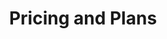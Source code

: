 ---
url: /pricing
metaTags: >-
  <meta property="og:title" content="Visyond Pricing and Plans">
  <meta property="og:type" content="website">
  <meta property="og:image" content="">
  <meta property="og:description" content="Make Better Decisions, Faster. Start Free.">
  <meta property="og:url" content="https://visyond.com/pricing/">
  <meta name="description" content="Make Better Decisions, Faster. Start Free.">
title: Pricing and Plans
topTitle: >-
  Make decision-making agile. Start <span style="color: #0086ff;">free</span>.
topSubTitle: >-
  Transform your spreadsheet into an insights machine anybody can drive. No credit card needed.
pricingSections:
  - pricingSection:
      plansCards:




        - PricePrimary: $0
          PricePrimaryPeriod: >-
            free <br/>forever
          cardButton:
            cardButtonText: Try for free
            cardButtonURL: '/accounts/signup/'
            isButtonContactUs: false
          featuresListHeader: 'With Free, you can:'
          featureslist:
            - title: Create no-code dashboards
              tooltip: >- 
                Build interactive online dashboards and ‘what-if’ calculators using Excel formulas and scenarios & charts you create in Visyond.
            - title: Organize scenarios
              tooltip: >- 
                Create and manage scenarios without overwriting, corrupting or losing any data.
            - title: Simplify charting
              tooltip: >- 
                Create beautiful charts, easily customize data series and keep information up-to-date.
          planCardIcon: /img/pricing/STANDARD.png
          limitsListHeader: 'You get:'
          limitsList:
            - limitTitle: 2 projects
              limitTooltip: The number of simultaneously active projects that you can work on.
            - limitTitle: 2 dashboards per project
              limitTooltip: >-
                The number of dashboards you can create in each project.
            - limitTitle: 2 scenarios per project
              limitTooltip: >-
                The number of scenarios you can create in each of your projects.
          planCardDescription: >-
            Start your journey into the world of agile spreadsheet-based decision-making.
          planCardTitle: Free
          planCardLabelColor: '#fafafa'
          planCardPriceColor: '#383e4d'



        - PricePrimary: $23
          PricePrimaryPeriod: >-
            / month
          priceBillingNote: 'or <span>$230</span> / year'
          cardButton:
            cardButtonText: Try for free
            cardButtonURL: /accounts/signup/
            isButtonContactUs: false
          featuresListHeader: 'Includes Free, and you can:'
          featureslist:
            - title: Generate financial statements
              tooltip: >-
                Generate always up-to-date, forward-looking pro-forma financial statements from your spreadsheet or operating model.
            - title: Audit your model
              tooltip: >-
                Get insights on your model’s structure and content. Understand formulas with the help of natural formula language. Detect root causes of errors and data anomalies.               
          planCardIcon: /img/pricing/FREE.png
          limitsListHeader: 'You get:'
          limitsList:
            - limitTitle: 2 projects
              limitTooltip: The number of simultaneously active projects that you can work on.
            - limitTitle: 2 dashboards per project
              limitTooltip: >-
                The number of dashboards you can create in each project.
            - limitTitle: 2 scenarios per project
              limitTooltip: >-
                The number of scenarios you can create in each of your projects.
          planCardDescription: >-
            Generate financial statements from your spreadsheet in a few clicks.
          planCardTitle: Statements
          planCardLabelColor: '#00C9FF'
          planCardPriceColor: '#00C9FF'



        - PricePrimary: $97
          PricePrimaryPeriod: >-
            / month
          priceBillingNote: 'or <span>$970</span> / year'
          cardButton:
            cardButtonText: Try for free
            cardButtonURL: '/accounts/signup/'
            isButtonContactUs: false
          featuresListHeader: 'Includes Statements, and you can'
          featureslist:
            - title: Find top drivers
              tooltip: >-
                Find the most important input drivers for your decision metrics, and their impact on the outputs of your model.
            - title: Automate Sensitivity analysis
              tooltip: >-
                Easily run 1-way and 2-way sensitivities on your model’s outputs, and see how sensitive they are to changes.
            - title: Compare scenarios
              tooltip: >-
                Compare and analyze scenarios of your model in detail, generating charts and comparison tables. Understand which metrics change and by how much between scenarios and see their impact on the variability of the outputs.
            - title: Run Monte Carlo simulations
              tooltip: >-
                Run Monte Carlo simulations and manage the risks on the output metrics when they are modeled probabilistically (based on experience or historical data).
            - title: Auto-analyze models
              tooltip: >-
                Get  quick insights on the outputs of your spreadsheet model by running heuristic auto-analysis that you can customize to your needs afterwards.
          planCardIcon: /img/pricing/PRO.png
          limitsListHeader: 'You get:'
          limitsList:
            - limitTitle: 5 projects
              limitTooltip: The number of simultaneously active projects that you can work on.
            - limitTitle: 5 dashboards per project
              limitTooltip: >-
                The number of dashboards you can create in each project.
            - limitTitle: 5 scenarios per project
              limitTooltip: >-
                The number of scenarios you can create in each of your projects.
          planCardDescription: >-
            Supercharge your productivity and do in minutes what takes others hours.
          planCardTitle: Full
          planCardLabelColor: '#00B1FF'
          planCardPriceColor: '#00B1FF'



        - PricePrimary: Talk to us
          PricePrimaryPeriod:
          priceBillingNote: for teams of 5+
          cardButton:
            cardButtonText: Contact us
            cardButtonURL: '#contactUs'
            isButtonContactUs: true
            isButtonEnterprise: false
          featuresListHeader: 'Includes Full, and you can:'
          featureslist:
            - title: Avoid information overload
              tooltip: >-
                Show and share with people only what they need, avoid information overload, and help your team or clients focus on what’s important.
            - title: Secure sensitive data
              tooltip: >-
                Expose only specific worksheets (for example, for a data entry sheet for clients) and dashboards with specific collaborators (for example, dashboards for CFO).   
            - title: Be in control
              tooltip: >-
                Establish a single source of truth for your model in the cloud. Track assumptions, scenarios, insights and supporting information from your team or clients.
            - title: Simplify data gathering
              tooltip: >-
                Improve data accuracy and reduce the risk of version chaos. Encourage collaborators to safely enter data into the model directly or by automatically pulling data from their Excel files.                 
            - title: Self-serve on insights
              tooltip: >-
                Empower people to self-serve on insights and contribute to analytical workflows without technical know-how.           
            - title: Reduce the risk of errors
              tooltip: >-
                Reduce the risk of errors by automating specific tasks or entire workflows. Focus on the job-to-be-done and not the tools to get there.
            - title: Present to the world
              tooltip: >-
                Share all or only specific worksheets and dashboards with the general public. Establish a visual interface to interact with the model from the outside world.
            - title: Get personalized onboarding
              tooltip: >-
                Visyond will help you organize your custom workflows, onboard team members and reach maximum efficiency quickly.
            - title: Use API
              tooltip: >-
                Get access to Visyond’s powerful calculation engine in the cloud and bring automation to the next level.
            - title: Request services
              tooltip: >-
                Visyond can offer modeling consulting services or manage the platform for you. Billed separately.
            - title: White label the platform
              tooltip: >-
                White label the platform, and maintain your brand identity when serving your team or clients.
          planCardIcon: /img/pricing/ADVANCED.png
          limitsListHeader: 'Your team gets:'
          limitsList:
            - limitTitle: ∞ projects
              limitTooltip: The number of simultaneously active projects that you can work on.
            - limitTitle: ∞ dashboards per project
              limitTooltip: >-
                The number of dashboards you can create in each project.
            - limitTitle: ∞ scenarios per project
              limitTooltip: >-
                The number of scenarios you can create in each of your projects.
          planCardDescription: >-
            Transform your model into an effective and secure communication tool for team players.
          planCardTitle: Teams
          planCardLabelColor: '#0585ff'
          planCardPriceColor: '#0585ff'


      pricingSectionTitlePrefix: '1'
      pricingSectionTitle: Dashboards
      planInfoBlock:
        planInfoBlockTitle: 'Ideal if you want to'
        planInfoBlockDescription: >-
          Create spreadsheet-driven dashboards and 'what-if' calculators, and empower collaborators to test scenarios in self-service mode without the risk of breaking the spreadsheet.
        planInfoBlockImage: /img/pricing/pricingDashboardsPlans.png
        planInfoBlockImageAltText: >-
          Dashboard plans image
DemoStripTitle: Flexible. Familiar. Scalable.
DemoStripTitleButton: Watch Demo
DemoStripTitleLink: /demo
contact:
  buttonlabel: Talk to Us
  buttonlink: /request
  cards:
    - img: /img/pricing/INTEGRATIONS.png
      text: >-
        Integrate your existing systems with Visyond.
      title: Integrations
    - img: /img/pricing/WHITE LABELING.png
      text: White label the platform, and maintain your brand identity when serving your clients.
      title: White Labeling
    - img: /img/pricing/ENTERPRISE.png
      text: Install Visyond on your server.
      title: On-premise Installation
    - img: /img/pricing/EDUCATION.png
      text: Special offers for students and instructors.
      title: Educational Software
  title: Talk to Us if You Need...
formTitle: Talk to us
faqTitle: Frequently Asked Questions
faqSectionContent:
  - answersList:
      - answer: >-
          Yes.
      - answer: >-
          Sign up for a [free 7-day trial](/accounts/signup/) to enjoy the full Visyond experience. No credit card required. Afterwards, you can upgrade or plan or continue using the free version.          
    faqSectionSubTitle: Is there a free version of Visyond?
  - answersList:
      - answer: >-
          Not sure which plan is the best for you or your team? [Contact us](#contactUs).
    faqSectionSubTitle: Which plan should I pick?
  - answersList:
      - answer: >-
          Plan upgrades take place immediately. You will be charged pro-rata (for the days remaining in the current billing period) on the price difference between the new and previous plan.
      - answer: >-
          Plan downgrades take place at the end of the current billing cycle.
      - answer: >-
          Changes to the billing cycle (e.g., from monthly to annual or vice versa) will take place at the end of the current billing cycle.
      - answer: >-
          We **do not** store your credit card information. We process payments with [Stripe](https://stripe.com/), a PCI Level 1 Service Provider (this is the most stringent level of certification available in the payments industry).
    faqSectionSubTitle: Can I change my plan?
  - answersList:
      - answer: >-
          Please [log in](/accounts/login/), and then navigate to the [Account tab → Billing](/dashboard#billing).
    faqSectionSubTitle: How do I manage my billing?
  - answersList:
      - answer: >-
          Yes. If you choose an annual plan, you will get a 18% discount (2 months free).
    faqSectionSubTitle: Do you offer discounted plans?
  - answersList:
      - answer: >-
          We accept credit cards, and wire transfers for the Teams plan.
      - answer: >-
          We **do not** store your credit card information. We process payments with [Stripe](https://stripe.com/), a PCI Level 1 Service Provider (this is the most stringent level of certification available in the payments industry).        
    faqSectionSubTitle: How can I pay?
  - answersList:
      - answer: >-
          Yes. [Contact us](#contactUs) for special offers for students and instructors.
    faqSectionSubTitle: Do you offer plans for students?
  - answersList:
      - answer: >-
          Please see [Frequently Asked Questions](/faq) or [contact us](#contactUs).
    faqSectionSubTitle: I have other questions...

---